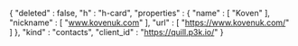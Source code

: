 {
  "deleted" : false,
  "h" : "h-card",
  "properties" : {
    "name" : [ "Koven" ],
    "nickname" : [ "www.kovenuk.com" ],
    "url" : [ "https://www.kovenuk.com/" ]
  },
  "kind" : "contacts",
  "client_id" : "https://quill.p3k.io/"
}
